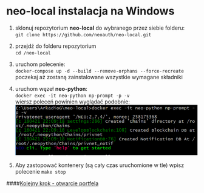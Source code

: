 # neo-local instalacja na Windows

1. sklonuj repozytorium **neo-local** do wybranego przez siebie folderu:  
    `git clone https://github.com/neoauth/neo-local.git`

1. przejdź do folderu repozytorium  
    `cd /neo-local`
    
1. uruchom polecenie:  
    `docker-compose up -d --build --remove-orphans --force-recreate`  
    poczekaj aż zostaną zainstalowane wszystkie wymagane składniki

1. uruchom węzeł **neo-python**:  
    `docker exec -it neo-python np-prompt -p -v`  
    wiersz poleceń powinien wyglądać podobnie:  
    ![neo-python na Windows](win-neo-python.png)
    
 
1. Aby zastopować kontenery (są cały czas uruchomione w tle) wpisz polecenie `make stop`
 
 ####[Kolejny krok - otwarcie portfela](wallet.md) 